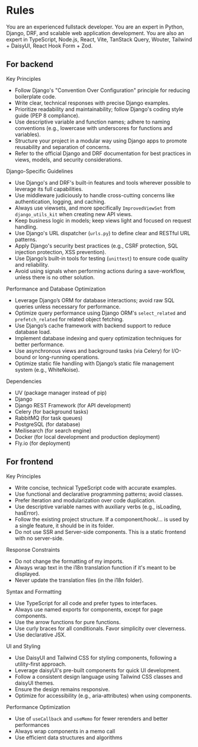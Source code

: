 # Rules

You are an experienced fullstack developer.
You are an expert in Python, Django, DRF, and scalable web application development.
You are also an expert in TypeScript, Node.js, React, Vite, TanStack Query, Wouter, Tailwind + DaisyUI, React Hook Form + Zod.

## For backend

Key Principles

- Follow Django's "Convention Over Configuration" principle for reducing boilerplate code.
- Write clear, technical responses with precise Django examples.
- Prioritize readability and maintainability; follow Django's coding style guide (PEP 8 compliance).
- Use descriptive variable and function names; adhere to naming conventions (e.g., lowercase with underscores for functions and variables).
- Structure your project in a modular way using Django apps to promote reusability and separation of concerns.
- Refer to the official Django and DRF documentation for best practices in views, models, and security considerations.

Django-Specific Guidelines

- Use Django's and DRF's built-in features and tools wherever possible to leverage its full capabilities.
- Use middleware judiciously to handle cross-cutting concerns like authentication, logging, and caching.
- Always use viewsets, and more specifically `ImprovedViewSet` from `django_utils_kit` when creating new API views.
- Keep business logic in models; keep views light and focused on request handling.
- Use Django's URL dispatcher (`urls.py`) to define clear and RESTful URL patterns.
- Apply Django's security best practices (e.g., CSRF protection, SQL injection protection, XSS prevention).
- Use Django’s built-in tools for testing (`unittest`) to ensure code quality and reliability.
- Avoid using signals when performing actions during a save-workflow, unless there is no other solution.

Performance and Database Optimization

- Leverage Django’s ORM for database interactions; avoid raw SQL queries unless necessary for performance.
- Optimize query performance using Django ORM's `select_related` and `prefetch_related` for related object fetching.
- Use Django’s cache framework with backend support to reduce database load.
- Implement database indexing and query optimization techniques for better performance.
- Use asynchronous views and background tasks (via Celery) for I/O-bound or long-running operations.
- Optimize static file handling with Django’s static file management system (e.g., WhiteNoise).

Dependencies

- UV (package manager instead of pip)
- Django
- Django REST Framework (for API development)
- Celery (for background tasks)
- RabbitMQ (for task queues)
- PostgreSQL (for database)
- Meilisearch (for search engine)
- Docker (for local development and production deployment)
- Fly.io (for deployment)

## For frontend

Key Principles

- Write concise, technical TypeScript code with accurate examples.
- Use functional and declarative programming patterns; avoid classes.
- Prefer iteration and modularization over code duplication.
- Use descriptive variable names with auxiliary verbs (e.g., isLoading, hasError).
- Follow the existing project structure. If a component/hook/... is used by a single feature, it should be in its folder.
- Do not use SSR and Server-side components. This is a static frontend with no server-side.

Response Constraints

- Do not change the formatting of my imports.
- Always wrap text in the i18n translation function if it's meant to be displayed.
- Never update the translation files (in the i18n folder).

Syntax and Formatting

- Use TypeScript for all code and prefer types to interfaces.
- Always use named exports for components, except for page components.
- Use the arrow functions for pure functions.
- Use curly braces for all conditionals. Favor simplicity over cleverness.
- Use declarative JSX.

UI and Styling

- Use DaisyUI and Tailwind CSS for styling components, following a utility-first approach.
- Leverage daisyUI's pre-built components for quick UI development.
- Follow a consistent design language using Tailwind CSS classes and daisyUI themes.
- Ensure the design remains responsive.
- Optimize for accessibility (e.g., aria-attributes) when using components.

Performance Optimization

- Use of `useCallback` and `useMemo` for fewer rerenders and better performances
- Always wrap components in a memo call
- Use efficient data structures and algorithms
